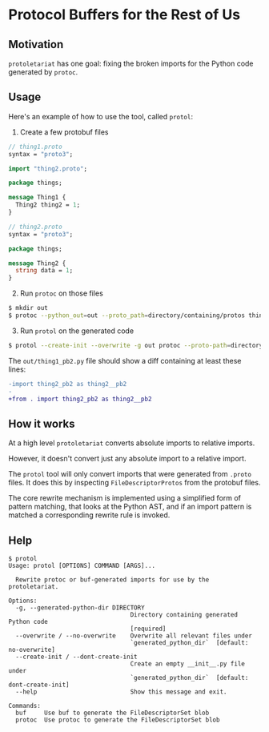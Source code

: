 # Protocol Buffers for the Rest of Us

## Motivation

`protoletariat` has one goal: fixing the broken imports for the Python code
generated by `protoc`.

## Usage

Here's an example of how to use the tool, called `protol`:

1. Create a few protobuf files

```protobuf
// thing1.proto
syntax = "proto3";

import "thing2.proto";

package things;

message Thing1 {
  Thing2 thing2 = 1;
}
```

```protobuf
// thing2.proto
syntax = "proto3";

package things;

message Thing2 {
  string data = 1;
}
```

2. Run `protoc` on those files

```sh
$ mkdir out
$ protoc --python_out=out --proto_path=directory/containing/protos thing1.proto thing2.proto
```

3. Run `protol` on the generated code

```sh
$ protol --create-init --overwrite -g out protoc --proto-path=directory/containing/protos thing1.proto thing2.proto
```

The `out/thing1_pb2.py` file should show a diff containing at least these lines:

```patch
-import thing2_pb2 as thing2__pb2
-
+from . import thing2_pb2 as thing2__pb2
```

## How it works

At a high level `protoletariat` converts absolute imports to relative imports.

However, it doesn't convert just any absolute import to a relative import.

The `protol` tool will only convert imports that were generated from `.proto` files. It
does this by inspecting `FileDescriptorProtos` from the protobuf files.

The core rewrite mechanism is implemented using a simplified form of pattern
matching, that looks at the Python AST, and if an import pattern is matched a
corresponding rewrite rule is invoked.

## Help

```
$ protol
Usage: protol [OPTIONS] COMMAND [ARGS]...

  Rewrite protoc or buf-generated imports for use by the protoletariat.

Options:
  -g, --generated-python-dir DIRECTORY
                                  Directory containing generated Python code
                                  [required]
  --overwrite / --no-overwrite    Overwrite all relevant files under
                                  `generated_python_dir`  [default: no-overwrite]
  --create-init / --dont-create-init
                                  Create an empty __init__.py file under
                                  `generated_python_dir`  [default: dont-create-init]
  --help                          Show this message and exit.

Commands:
  buf     Use buf to generate the FileDescriptorSet blob
  protoc  Use protoc to generate the FileDescriptorSet blob
```
